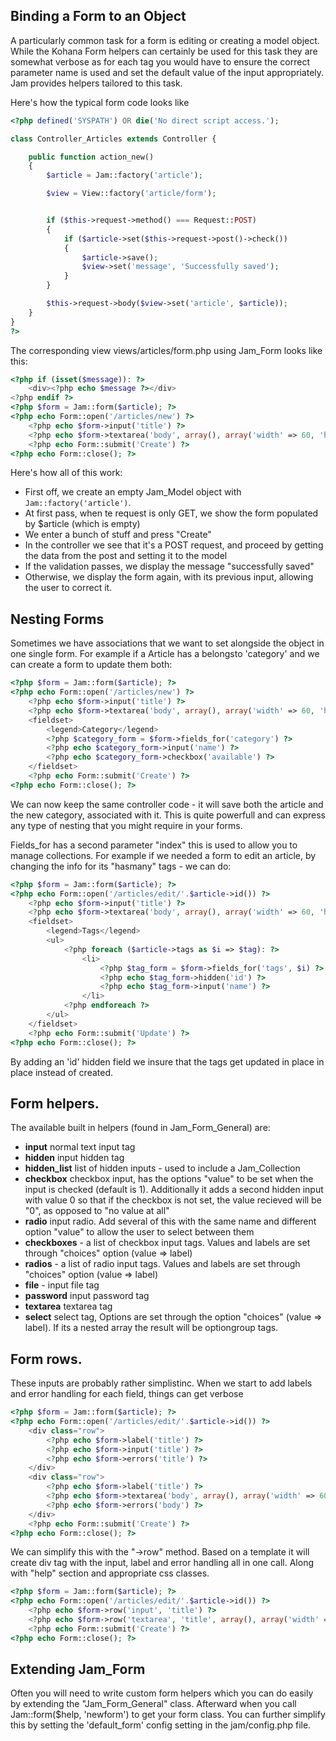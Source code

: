## Binding a Form to an Object

A particularly common task for a form is editing or creating a model object. While the Kohana Form helpers can certainly be used for this task they are somewhat verbose as for each tag you would have to ensure the correct parameter name is used and set the default value of the input appropriately. Jam provides helpers tailored to this task. 

Here's how the typical form code looks like


```php
<?php defined('SYSPATH') OR die('No direct script access.');

class Controller_Articles extends Controller {

	public function action_new()
	{
		$article = Jam::factory('article');

		$view = View::factory('article/form');


		if ($this->request->method() === Request::POST)
		{
			if ($article->set($this->request->post()->check())
			{
				$article->save();
				$view->set('message', 'Successfully saved');
			}
		}

		$this->request->body($view->set('article', $article));
	}
}
?>
```

The corresponding view views/articles/form.php using Jam_Form looks like this:

```php
<?php if (isset($message)): ?>
	<div><?php echo $message ?></div>
<?php endif ?>
<?php $form = Jam::form($article); ?>
<?php echo Form::open('/articles/new') ?>
	<?php echo $form->input('title') ?>
	<?php echo $form->textarea('body', array(), array('width' => 60, 'height' => 12)) ?>
	<?php echo Form::submit('Create') ?>
<?php echo Form::close(); ?>
```

Here's how all of this work:

* First off, we create an empty Jam_Model object with `Jam::factory('article')`.
* At first pass, when te request is only GET, we show the form populated by $article (which is empty)
* We enter a bunch of stuff and press "Create"
* In the controller we see that it's a POST request, and proceed by getting the data from the post and setting it to the model
* If the validation passes, we display the message "successfully saved"
* Otherwise, we display the form again, with its previous input, allowing the user to correct it.


## Nesting Forms

Sometimes we have associations that we want to set alongside the object in one single form. For example if a Article has a belongsto 'category' and we can create a form to update them both:

```php
<?php $form = Jam::form($article); ?>
<?php echo Form::open('/articles/new') ?>
	<?php echo $form->input('title') ?>
	<?php echo $form->textarea('body', array(), array('width' => 60, 'height' => 12)) ?>
	<fieldset>
		<legend>Category</legend>
		<?php $category_form = $form->fields_for('category') ?>
		<?php echo $category_form->input('name') ?>
		<?php echo $category_form->checkbox('available') ?>
	</fieldset>
	<?php echo Form::submit('Create') ?>
<?php echo Form::close(); ?>
```


We can now keep the same controller code - it will save both the article and the new category, associated with it. This is quite powerfull and can express any type of nesting that you might require in your forms. 

Fields_for has a second parameter "index" this is used to allow you to manage collections. For example if we needed a form to edit an article, by changing the info for its "hasmany" tags - we can do:

```php
<?php $form = Jam::form($article); ?>
<?php echo Form::open('/articles/edit/'.$article->id()) ?>
	<?php echo $form->input('title') ?>
	<?php echo $form->textarea('body', array(), array('width' => 60, 'height' => 12)) ?>
	<fieldset>
		<legend>Tags</legend>
		<ul>
			<?php foreach ($article->tags as $i => $tag): ?>
				<li>
					<?php $tag_form = $form->fields_for('tags', $i) ?>
					<?php echo $tag_form->hidden('id') ?>
					<?php echo $tag_form->input('name') ?>
				</li>
			<?php endforeach ?>
		</ul>
	</fieldset>
	<?php echo Form::submit('Update') ?>
<?php echo Form::close(); ?>
```

By adding an 'id' hidden field we insure that the tags get updated in place in place instead of created.

## Form helpers.

The available built in helpers (found in Jam_Form_General) are:

* __input__ normal text input tag
* __hidden__ input hidden tag
* __hidden_list__ list of hidden inputs - used to include a Jam_Collection
* __checkbox__ checkbox input, has the options "value" to be set when the input is checked (default is 1). Additionally it adds a second hidden input with value 0 so that if the checkbox is not set, the value recieved will be "0", as opposed to "no value at all"
* __radio__ input radio. Add several of this with the same name and different option "value" to allow the user to select between them
* __checkboxes__ - a list of checkbox input tags. Values and labels are set through "choices" option (value => label)
* __radios__ - a list of radio input tags. Values and labels are set through "choices" option (value => label)
* __file__ - input file tag
* __password__ input password tag
* __textarea__ textarea tag
* __select__ select tag, Options are set through the option "choices" (value => label). If its a nested array the result will be optiongroup tags. 

## Form rows.

These inputs are probably rather simplistinc. When we start to add labels and error handling for each field, things can get verbose

```php
<?php $form = Jam::form($article); ?>
<?php echo Form::open('/articles/edit/'.$article->id()) ?>
	<div class="row">
		<?php echo $form->label('title') ?>
		<?php echo $form->input('title') ?>
		<?php echo $form->errors('title') ?>
	</div>
	<div class="row">
		<?php echo $form->label('title') ?>
		<?php echo $form->textarea('body', array(), array('width' => 60, 'height' => 12) ?>
		<?php echo $form->errors('body') ?>
	</div>
	<?php echo Form::submit('Create') ?>
<?php echo Form::close(); ?>
```

We can simplify this with the "->row" method. Based on a template it will create div tag with the input, label and error handling all in one call. Along with "help" section and appropriate css classes.

```php
<?php $form = Jam::form($article); ?>
<?php echo Form::open('/articles/edit/'.$article->id()) ?>
	<?php echo $form->row('input', 'title') ?>
	<?php echo $form->row('textarea', 'title', array(), array('width' => 60, 'height' => 12) ?>
	<?php echo Form::submit('Create') ?>
<?php echo Form::close(); ?>
```

## Extending Jam_Form

Often you will need to write custom form helpers which you can do easily by extending the "Jam_Form_General" class. Afterward when you call Jam::form($help, 'newform') to get your form class. You can further simplify this by setting the 'default_form' config setting in the jam/config.php file.





